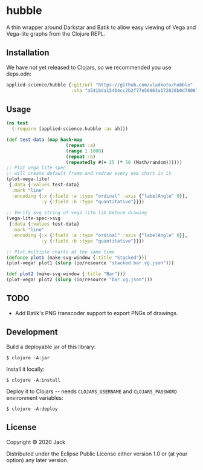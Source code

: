 # hubble

A thin wrapper around Darkstar and Batik to allow easy viewing of Vega
and Vega-lite graphs from the Clojure REPL.

## Installation

We have not yet released to Clojars, so we recommended you use deps.edn:

``` clojure
applied-science/hubble {:git/url "https://github.com/vladkotu/hubble"
                        :sha "a541bda15464cc2b2f77e56863a172828b0d7808"}
```

## Usage

```clojure
(ns test
  (:require [applied-science.hubble :as ah]))

(def test-data (map hash-map
                      (repeat :a)
                      (range 1 1000)
                      (repeat :b)
                      (repeatedly #(+ 25 (* 50 (Math/random))))))
;; Plot vega lite spec
;; will create default frame and redraw every new chart in it
(plot-vega-lite!
 {:data {:values test-data}
  :mark "line"
  :encoding {:x {:field :a :type "ordinal" :axis {"labelAngle" 0}},
             :y {:field :b :type "quantitative"}}})
             
;; Verify svg string of vega lite lib before drawing
(vega-lite-spec->svg
 {:data {:values test-data}
  :mark "line"
  :encoding {:x {:field :a :type "ordinal" :axis {"labelAngle" 0}},
             :y {:field :b :type "quantitative"}}})

;; Plot multiple charts at the same time
(defonce plot1 (make-svg-window {:title "Stacked"}))
(plot-vega! plot1 (slurp (io/resource "stacked.bar.vg.json")))

(def plot2 (make-svg-window {:title "Bar"}))
(plot-vega! plot2 (slurp (io/resource "bar.vg.json")))


```

## TODO

* Add Batik's PNG transcoder support to export PNGs of drawings.

## Development 

Build a deployable jar of this library:

    $ clojure -A:jar

Install it locally:

    $ clojure -A:install

Deploy it to Clojars -- needs `CLOJARS_USERNAME` and `CLOJARS_PASSWORD` environment variables:

    $ clojure -A:deploy

## License

Copyright © 2020 Jack

Distributed under the Eclipse Public License either version 1.0 or (at
your option) any later version.
